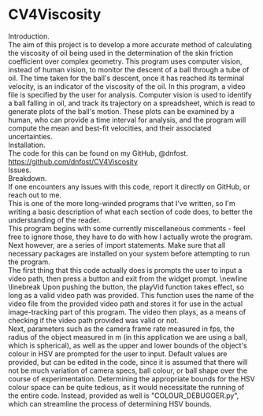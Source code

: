 # CV4Viscosity
Introduction.<br/>
The aim of this project is to develop a more accurate method of calculating the viscosity of oil being used in the determination of the skin friction coefficient over complex geometry. This program uses computer vision, instead of human vision, to monitor the descent of a ball through a tube of oil. The time taken for the ball's descent, once it has reached its terminal velocity, is an indicator of the viscosity of the oil. In this program, a video file is specified by the user for analysis. Computer vision is used to identify a ball falling in oil, and track its trajectory on a spreadsheet, which is read to generate plots of the ball's motion. These plots can be examined by a human, who can provide a time interval for analysis, and the program will compute the mean and best-fit velocities, and their associated uncertainties.<br/>
Installation.<br/>
The code for this can be found on my GitHub, @dnfost. https://github.com/dnfost/CV4Viscosity<br/>
Issues.<br/>
Breakdown.<br/>
If one encounters any issues with this code, report it directly on GitHub, or reach out to me. <br/>
This is one of the more long-winded programs that I've written, so I'm writing a basic description of what each section of code does, to better the understanding of the reader. <br/>
This program begins with some currently miscellaneous comments - feel free to ignore those, they have to do with how I actually wrote the program. Next however, are a series of import statements. Make sure that all necessary packages are installed on your system before attempting to run the program. <br/>
The first thing that this code actually does is prompts the user to input a video path, then press a button and exit from the widget prompt. \newline \linebreak
Upon pushing the button, the playVid function takes effect, so long as a valid video path was provided. This function uses the name of the video file from the provided video path and stores it for use in the actual image-tracking part of this program. The video then plays, as a means of checking if the video path provided was valid or not. <br/>
Next, parameters such as the camera frame rate measured in fps, the radius of the object measured in m (in this application we are using a ball, which is spherical), as well as the upper and lower bounds of the object's colour in HSV are prompted for the user to input. Default values are provided, but can be edited in the code, since it is assumed that there will not be much variation of camera specs, ball colour, or ball shape over the course of experimentation. Determining the appropriate bounds for the HSV colour space can be quite tedious, as it would necessitate the running of the entire code. Instead, provided as well is "COLOUR\_DEBUGGER.py", which can streamline the process of determining HSV bounds.
